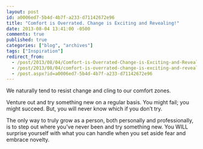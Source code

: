 ```yaml
---
layout: post
id: a0006ed7-5b4d-4b7f-a233-d71142672e96
title: "Comfort is Overrated. Change is Exciting and Revealing!"
date: 2013-08-04 13:41:00 -0500
comments: true
published: true
categories: ["blog", "archives"]
tags: ["Inspiration"]
redirect_from: 
  - /post/2013/08/04/Comfort-is-Overrated-Change-is-Exciting-and-Revealing
  - /post/2013/08/04/comfort-is-overrated-change-is-exciting-and-revealing
  - /post.aspx?id=a0006ed7-5b4d-4b7f-a233-d71142672e96
---
```

<!-- more -->
<p>We naturally tend to resist change and cling to our comfort zones.</p>
<p>Venture out and try something new on a regular basis. You might fail; you might succeed. But, you will never know which if you don&rsquo;t try.</p>
<p>The only way to truly grow as a person, both personally and professionally, is to step out where you&rsquo;ve never been and try something new. You WILL surprise yourself with what you can handle when you set aside fear and embrace novelty.</p>
